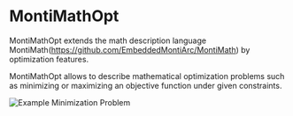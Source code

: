 # MontiMathOpt

MontiMathOpt extends the math description language MontiMath(https://github.com/EmbeddedMontiArc/MontiMath) by optimization features.

MontiMathOpt allows to describe mathematical optimization problems such as minimizing or maximizing an objective function under given constraints. 

![Example Minimization Problem](Bild-URL "Example Minimization Problem")